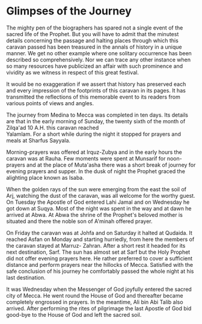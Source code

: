 Glimpses of the Journey
=======================

The mighty pen of the biographers has spared not a single event of the
sacred life of the Prophet. But you will have to admit that the minutest
details concerning the passage and halting places through which this
caravan passed has been treasured in the annals of history in a unique
manner. We get no other example where one solitary occurrence has been
described so comprehensively. Nor we can trace any other instance when
so many resources have publicized an affair with such prominence and
vividity as we witness in respect of this great festival.

It would be no exaggeration if we assert that history has preserved each
and every impression of the footprints of this caravan in its pages. It
has transmitted the reflections of this memorable event to its readers
from various points of views and angles.

The journey from Medina to Mecca was completed in ten days. Its details
are that in the early morning of Sunday, the twenty sixth of the month
of Zilqa'ad 10 A.H. this caravan reached  
 Yalamlam. For a short while during the night it stopped for prayers and
meals at Sharfus Sayyala.

Morning-prayers was offered at Irquz-Zubya and in the early hours the
caravan was at Rauha. Few moments were spent at Munsarif for
noon-prayers and at the place of Muta'asha there was a short break of
journey for evening prayers and supper. In the dusk of night the Prophet
graced the alighting place known as Isaba.

When the golden rays of the sun were emerging from the east the soil of
Arj, watching the dust of the caravan, was all welcome for the worthy
guest. On Tuesday the Apostle of God entered Lahi Jamal and on Wednesday
he got down at Suqya. Most of the night was spent in the way and at dawn
he arrived at Abwa. At Abwa the shrine of the Prophet's beloved mother
is situated and there the noble son of A'minah offered prayer.

On Friday the caravan was at Johfa and on Saturday it halted at Qudaida.
It reached Asfan on Monday and starting hurriedly, from here the members
of the caravan stayed at Marruz- Zahran. After a short rest it headed
for its next destination, Sarf. The sun has almost set at Sarf but the
Holy Prophet did not offer evening prayers here. He rather preferred to
cover a sufficient distance and perform prayers near the hillocks of
Mecca. Satisfied with the safe conclusion of his journey he comfortably
passed the whole night at his last destination.

It was Wednesday when the Messenger of God joyfully entered the sacred
city of Mecca. He went round the House of God and thereafter became
completely engrossed in prayers. In the meantime, Ali bin Abi Talib also
arrived. After performing the rites of pilgrimage the last Apostle of
God bid good-bye to the House of God and left the sacred soil.


